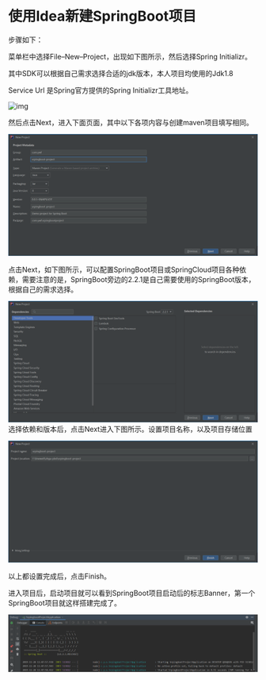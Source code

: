 # 使用Idea新建SpringBoot项目

步骤如下：

菜单栏中选择File–New–Project，出现如下图所示，然后选择Spring Initializr。

其中SDK可以根据自己需求选择合适的jdk版本，本人项目均使用的Jdk1.8

Service Url 是Spring官方提供的Spring Initializr工具地址。

![img](E:\ywf-java-guide\doc\springboot\img\sb01.png)

 然后点击Next，进入下面页面，其中以下各项内容与创建maven项目填写相同。 

![img](img/sb02.png)

点击Next，如下图所示，可以配置SpringBoot项目或SpringCloud项目各种依赖，需要注意的是，SpringBoot旁边的2.2.1是自己需要使用的SpringBoot版本，根据自己的需求选择。 

![](img\sb03.png) 选择依赖和版本后，点击Next进入下图所示。设置项目名称，以及项目存储位置 

![img](img\sb04.png)

以上都设置完成后，点击Finish。

进入项目后，启动项目就可以看到SpringBoot项目启动后的标志Banner，第一个SpringBoot项目就这样搭建完成了。

![img](img/sb05.png)

